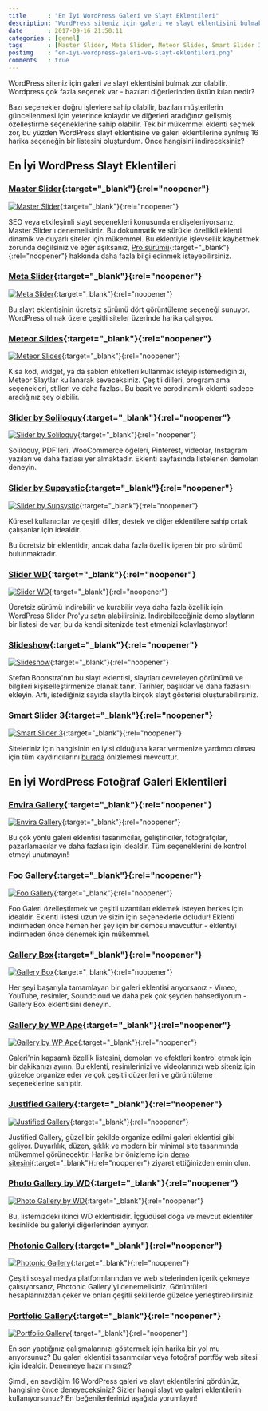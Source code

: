 ```yaml
---
title      : "En İyi WordPress Galeri ve Slayt Eklentileri"
description: "WordPress siteniz için galeri ve slayt eklentisini bulmak zor olabilir. Wordpress çok fazla seçenek var - bazıları diğerlerinden üstün kılan nedir?"
date       : 2017-09-16 21:50:11
categories : [genel]
tags       : [Master Slider, Meta Slider, Meteor Slides, Smart Slider 3]
postimg    : "en-iyi-wordpress-galeri-ve-slayt-eklentileri.png"
comments   : true
---
```


WordPress siteniz için galeri ve slayt eklentisini bulmak zor olabilir. Wordpress çok fazla seçenek var - bazıları diğerlerinden üstün kılan nedir?

Bazı seçenekler doğru işlevlere sahip olabilir, bazıları müşterilerin güncellenmesi için yeterince kolaydır ve diğerleri aradığınız gelişmiş özelleştirme seçeneklerine sahip olabilir. Tek bir mükemmel eklenti seçmek zor, bu yüzden WordPress slayt eklentisine ve galeri eklentilerine ayrılmış 16 harika seçeneğin bir listesini oluşturdum. Önce hangisini indireceksiniz?

## En İyi WordPress Slayt Eklentileri

### [Master Slider](https://wordpress.org/plugins/master-slider/){:target="_blank"}{:rel="noopener"}

[![Master Slider](https://ahmetcadirci.com.tr/images/galeri/master-slider.png)](https://wordpress.org/plugins/master-slider/){:target="_blank"}{:rel="noopener"}

SEO veya etkileşimli slayt seçenekleri konusunda endişeleniyorsanız, Master Slider'ı denemelisiniz. Bu dokunmatik ve sürükle özellikli eklenti dinamik ve duyarlı siteler için mükemmel. Bu eklentiyle işlevsellik kaybetmek zorunda değilsiniz ve eğer aşıksanız, [Pro sürümü](http://www.masterslider.com/purchase/?mslf){:target="_blank"}{:rel="noopener"} hakkında daha fazla bilgi edinmek isteyebilirsiniz.

### [Meta Slider](https://wordpress.org/plugins/ml-slider/){:target="_blank"}{:rel="noopener"}

[![Meta Slider](https://ahmetcadirci.com.tr/images/galeri/ml-slider.png)](https://wordpress.org/plugins/ml-slider/){:target="_blank"}{:rel="noopener"}

Bu slayt eklentisinin ücretsiz sürümü dört görüntüleme seçeneği sunuyor. WordPress olmak üzere çeşitli siteler üzerinde harika çalışıyor. 

### [Meteor Slides](https://wordpress.org/plugins/meteor-slides/){:target="_blank"}{:rel="noopener"}

[![Meteor Slides](https://ahmetcadirci.com.tr/images/galeri/meteor-slides.png)](https://wordpress.org/plugins/meteor-slides/){:target="_blank"}{:rel="noopener"}

Kısa kod, widget, ya da şablon etiketleri kullanmak isteyip istemediğinizi, Meteor Slaytlar kullanarak seveceksiniz. Çeşitli dilleri, programlama seçenekleri, stilleri ve daha fazlası. Bu basit ve aerodinamik eklenti sadece aradığınız şey olabilir.

### [Slider by Soliloquy](https://wordpress.org/plugins/soliloquy-lite/){:target="_blank"}{:rel="noopener"}

[![Slider by Soliloquy](https://ahmetcadirci.com.tr/images/galeri/soliloquy-lite.png)](https://wordpress.org/plugins/soliloquy-lite/){:target="_blank"}{:rel="noopener"}

Soliloquy, PDF'leri, WooCommerce öğeleri, Pinterest, videolar, Instagram yazıları ve daha fazlası yer almaktadır. Eklenti sayfasında listelenen demoları deneyin.

### [Slider by Supsystic](https://wordpress.org/plugins/slider-by-supsystic/){:target="_blank"}{:rel="noopener"}

[![Slider by Supsystic](https://ahmetcadirci.com.tr/images/galeri/slider-by-supsystic.png)](https://wordpress.org/plugins/slider-by-supsystic/){:target="_blank"}{:rel="noopener"}

Küresel kullanıcılar ve çeşitli diller, destek ve diğer eklentilere sahip ortak çalışanlar için idealdir.

Bu ücretsiz bir eklentidir, ancak daha fazla özellik içeren bir pro sürümü bulunmaktadır.

### [Slider WD](https://wordpress.org/plugins/slider-wd/){:target="_blank"}{:rel="noopener"}

[![Slider WD](https://ahmetcadirci.com.tr/images/galeri/slider-wd.png)](https://wordpress.org/plugins/slider-wd/){:target="_blank"}{:rel="noopener"}

Ücretsiz sürümü indirebilir ve kurabilir veya daha fazla özellik için WordPress Slider Pro'yu satın alabilirsiniz. Indirebileceğiniz demo slaytların bir listesi de var, bu da kendi sitenizde test etmenizi kolaylaştırıyor!

### [Slideshow](https://wordpress.org/plugins/slideshow-jquery-image-gallery/){:target="_blank"}{:rel="noopener"}

[![Slideshow](https://ahmetcadirci.com.tr/images/galeri/slideshow-jquery-image-gallery.png)](https://wordpress.org/plugins/slideshow-jquery-image-gallery/){:target="_blank"}{:rel="noopener"}

Stefan Boonstra'nın bu slayt eklentisi, slaytları çevreleyen görünümü ve bilgileri kişiselleştirmenize olanak tanır. Tarihler, başlıklar ve daha fazlasını ekleyin. Artı, istediğiniz sayıda slaytla birçok slayt gösterisi oluşturabilirsiniz.

### [Smart Slider 3](https://wordpress.org/plugins/smart-slider-3/){:target="_blank"}{:rel="noopener"}

[![Smart Slider 3](https://ahmetcadirci.com.tr/images/galeri/smart-slider-3.png)](https://wordpress.org/plugins/smart-slider-3/){:target="_blank"}{:rel="noopener"}

Siteleriniz için hangisinin en iyisi olduğuna karar vermenize yardımcı olması için tüm kaydırıcılarını [burada](https://smartslider3.com/sample-sliders/) önizlemesi mevcuttur.

## En İyi WordPress Fotoğraf Galeri Eklentileri

### [Envira Gallery](https://wordpress.org/plugins/envira-gallery-lite/){:target="_blank"}{:rel="noopener"}

[![Envira Gallery](https://ahmetcadirci.com.tr/images/galeri/envira-gallery-lite.png)](https://wordpress.org/plugins/envira-gallery-lite/){:target="_blank"}{:rel="noopener"}

Bu çok yönlü galeri eklentisi tasarımcılar, geliştiriciler, fotoğrafçılar, pazarlamacılar ve daha fazlası için idealdir. Tüm seçeneklerini de kontrol etmeyi unutmayın!

### [Foo Gallery](https://wordpress.org/plugins/foogallery/){:target="_blank"}{:rel="noopener"}

[![Foo Gallery](https://ahmetcadirci.com.tr/images/galeri/foogallery.png)](https://wordpress.org/plugins/foogallery/){:target="_blank"}{:rel="noopener"}

Foo Galeri özelleştirmek ve çeşitli uzantıları eklemek isteyen herkes için idealdir. Eklenti listesi uzun ve sizin için seçeneklerle doludur! Eklenti indirmeden önce hemen her şey için bir demosu mavcuttur - eklentiyi indirmeden önce denemek için mükemmel.

### [Gallery Box](https://wordpress.org/plugins/gallery-box/){:target="_blank"}{:rel="noopener"}

[![Gallery Box](https://ahmetcadirci.com.tr/images/galeri/gallery-box.png)](https://wordpress.org/plugins/gallery-box/){:target="_blank"}{:rel="noopener"}

Her şeyi başarıyla tamamlayan bir galeri eklentisi arıyorsanız - Vimeo, YouTube, resimler, Soundcloud ve daha pek çok şeyden bahsediyorum - Gallery Box eklentisini deneyin. 

### [Gallery by WP Ape](https://wordpress.org/plugins/gallery-images-ape/){:target="_blank"}{:rel="noopener"}

[![Gallery by WP Ape](https://ahmetcadirci.com.tr/images/galeri/gallery-images-ape.png)](https://wordpress.org/plugins/gallery-images-ape/){:target="_blank"}{:rel="noopener"}

Galeri'nin kapsamlı özellik listesini, demoları ve efektleri kontrol etmek için bir dakikanızı ayırın. Bu eklenti, resimlerinizi ve videolarınızı web siteniz için güzelce organize eder ve çok çeşitli düzenleri ve görüntüleme seçeneklerine sahiptir.

### [Justified Gallery](https://wordpress.org/plugins/justified-gallery/){:target="_blank"}{:rel="noopener"}

[![Justified Gallery](https://ahmetcadirci.com.tr/images/galeri/justified-gallery.png)](https://wordpress.org/plugins/justified-gallery/){:target="_blank"}{:rel="noopener"}

Justified Gallery, güzel bir şekilde organize edilmi galeri eklentisi gibi geliyor. Duyarlılık, düzen, şıklık ve modern bir minimal site tasarımında mükemmel görünecektir. Harika bir önizleme için [demo sitesini](http://justifiedgallery.com/){:target="_blank"}{:rel="noopener"} ziyaret ettiğinizden emin olun.

### [Photo Gallery by WD](https://wordpress.org/plugins/photo-gallery/){:target="_blank"}{:rel="noopener"}

[![Photo Gallery by WD](https://ahmetcadirci.com.tr/images/galeri/photo-gallery.png)](https://wordpress.org/plugins/photo-gallery/){:target="_blank"}{:rel="noopener"}

Bu, listemizdeki ikinci WD eklentisidir. İçgüdüsel doğa ve mevcut eklentiler kesinlikle bu galeriyi diğerlerinden ayırıyor.

### [Photonic Gallery](https://wordpress.org/plugins/photonic/){:target="_blank"}{:rel="noopener"}

[![Photonic Gallery](https://ahmetcadirci.com.tr/images/galeri/photonic.png)](https://wordpress.org/plugins/photonic/){:target="_blank"}{:rel="noopener"}

Çeşitli sosyal medya platformlarından ve web sitelerinden içerik çekmeye çalışıyorsanız, Photonic Gallery'yi denemelisiniz. Görüntüleri hesaplarınızdan çeker ve onları çeşitli şekillerde güzelce yerleştirebilirsiniz.

### [Portfolio Gallery](https://wordpress.org/plugins/portfolio-gallery/){:target="_blank"}{:rel="noopener"}

[![Portfolio Gallery](https://ahmetcadirci.com.tr/images/galeri/portfolio-gallery.png)](https://wordpress.org/plugins/portfolio-gallery/){:target="_blank"}{:rel="noopener"}

En son yaptığınız çalışmalarınızı göstermek için harika bir yol mu arıyorsunuz? Bu galeri eklentisi tasarımcılar veya fotoğraf portföy web sitesi için idealdir. Denemeye hazır mısınız?

Şimdi, en sevdiğim 16 WordPress galeri ve slayt eklentilerini gördünüz, hangisine önce deneyeceksiniz? Sizler hangi slayt ve galeri eklentilerini kullanıyorsunuz? En beğenilenlerinizi aşağıda yorumlayın!
